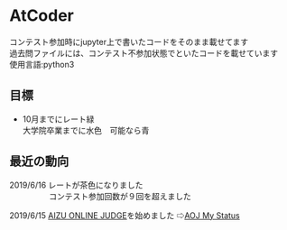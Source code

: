 # AtCoder
コンテスト参加時にjupyter上で書いたコードをそのまま載せてます  
過去問ファイルには、コンテスト不参加状態でといたコードを載せています  
使用言語:python3
## 目標
- 10月までにレート緑  
  大学院卒業までに水色　可能なら青
        
## 最近の動向

2019/6/16 レートが茶色になりました  
　　　　　コンテスト参加回数が９回を超えました

2019/6/15 [AIZU ONLINE JUDGE](http://judge.u-aizu.ac.jp/onlinejudge/)を始めました ⇨[AOJ My Status](http://judge.u-aizu.ac.jp/onlinejudge/user.jsp?id=fuhide)
